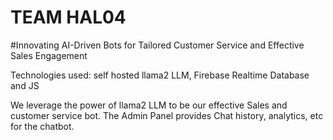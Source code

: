 # TEAM HAL04
#Innovating AI-Driven Bots for Tailored Customer Service and Effective Sales Engagement

Technologies used:
self hosted llama2 LLM,
Firebase Realtime Database and
JS

We leverage the power of llama2 LLM to be our effective Sales and customer service bot. The Admin Panel provides Chat history, analytics, etc for the chatbot.
